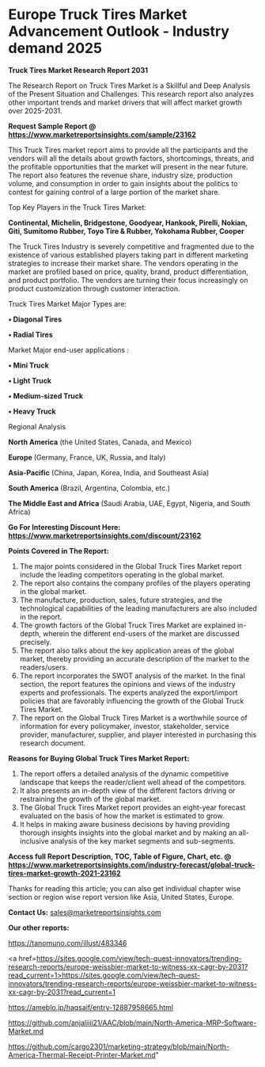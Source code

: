 # Europe Truck Tires Market Advancement Outlook - Industry demand 2025

<strong>Truck Tires Market Research Report 2031</strong>

The Research Report on Truck Tires Market is a Skillful and Deep Analysis of the Present Situation and Challenges. This research report also analyzes other important trends and market drivers that will affect market growth over 2025-2031.

<strong>Request Sample Report @ <a href=https://www.marketreportsinsights.com/sample/23162>https://www.marketreportsinsights.com/sample/23162</a></strong>

This Truck Tires market report aims to provide all the participants and the vendors will all the details about growth factors, shortcomings, threats, and the profitable opportunities that the market will present in the near future. The report also features the revenue share, industry size, production volume, and consumption in order to gain insights about the politics to contest for gaining control of a large portion of the market share.

Top Key Players in the Truck Tires Market:

<strong>Continental, Michelin, Bridgestone, Goodyear, Hankook, Pirelli, Nokian, Giti, Sumitomo Rubber, Toyo Tire & Rubber, Yokohama Rubber, Cooper</strong>

The Truck Tires Industry is severely competitive and fragmented due to the existence of various established players taking part in different marketing strategies to increase their market share. The vendors operating in the market are profiled based on price, quality, brand, product differentiation, and product portfolio. The vendors are turning their focus increasingly on product customization through customer interaction.

Truck Tires Market Major Types are:

<strong>• Diagonal Tires

• Radial Tires</strong>

Market Major end-user applications :

<strong>• Mini Truck

• Light Truck

• Medium-sized Truck

• Heavy Truck</strong>

Regional Analysis

</u><strong><b>North America</b></strong> (the United States, Canada, and Mexico)

<strong><b>Europe </b></strong>(Germany, France, UK, Russia, and Italy)

<strong><b>Asia-Pacific</b></strong> (China, Japan, Korea, India, and Southeast Asia)

<strong><b>South America</b></strong> (Brazil, Argentina, Colombia, etc.)

<strong><b>The Middle East and Africa</b></strong> (Saudi Arabia, UAE, Egypt, Nigeria, and South Africa)

<strong>Go For Interesting Discount Here: <a href=https://www.marketreportsinsights.com/discount/23162>https://www.marketreportsinsights.com/discount/23162</a></strong>

<strong>Points Covered in The Report:</strong>
<ol>
  <li>The major points considered in the Global Truck Tires Market report include the leading competitors operating in the global market.</li>
  <li>The report also contains the company profiles of the players operating in the global market.</li>
  <li>The manufacture, production, sales, future strategies, and the technological capabilities of the leading manufacturers are also included in the report.</li>
  <li>The growth factors of the Global Truck Tires Market are explained in-depth, wherein the different end-users of the market are discussed precisely.</li>
  <li>The report also talks about the key application areas of the global market, thereby providing an accurate description of the market to the readers/users.</li>
  <li>The report incorporates the SWOT analysis of the market. In the final section, the report features the opinions and views of the industry experts and professionals. The experts analyzed the export/import policies that are favorably influencing the growth of the Global Truck Tires Market.</li>
  <li>The report on the Global Truck Tires Market is a worthwhile source of information for every policymaker, investor, stakeholder, service provider, manufacturer, supplier, and player interested in purchasing this research document.</li>
</ol>
<strong>Reasons for Buying Global Truck Tires Market Report:</strong>

<ol>
  <li>The report offers a detailed analysis of the dynamic competitive landscape that keeps the reader/client well ahead of the competitors.</li>
  <li>It also presents an in-depth view of the different factors driving or restraining the growth of the global market.</li>
  <li>The Global Truck Tires Market report provides an eight-year forecast evaluated on the basis of how the market is estimated to grow.</li>
  <li>It helps in making aware business decisions by having providing thorough insights insights into the global market and by making an all-inclusive analysis of the key market segments and sub-segments.</li>
</ol>
<strong>Access full Report Description, TOC, Table of Figure, Chart, etc. @ <a href=https://www.marketreportsinsights.com/industry-forecast/global-truck-tires-market-growth-2021-23162>https://www.marketreportsinsights.com/industry-forecast/global-truck-tires-market-growth-2021-23162</a></strong>


Thanks for reading this article; you can also get individual chapter wise section or region wise report version like Asia, United States, Europe.

<strong>Contact Us:</strong>
sales@marketreportsinsights.com

<strong>Our other reports:</strong>

<a href=https://tanomuno.com/illust/483346>https://tanomuno.com/illust/483346</a>

<a href=https://sites.google.com/view/tech-quest-innovators/trending-research-reports/europe-weissbier-market-to-witness-xx-cagr-by-2031?read_current=1>https://sites.google.com/view/tech-quest-innovators/trending-research-reports/europe-weissbier-market-to-witness-xx-cagr-by-2031?read_current=1</a>

<a href=https://ameblo.jp/haqsaif/entry-12887958665.html>https://ameblo.jp/haqsaif/entry-12887958665.html</a>

<a href=https://github.com/anjaliiii21/AAC/blob/main/North-America-MRP-Software-Market.md>https://github.com/anjaliiii21/AAC/blob/main/North-America-MRP-Software-Market.md</a>

<a href=https://github.com/cargo2301/marketing-strategy/blob/main/North-America-Thermal-Receipt-Printer-Market.md>https://github.com/cargo2301/marketing-strategy/blob/main/North-America-Thermal-Receipt-Printer-Market.md</a>"
